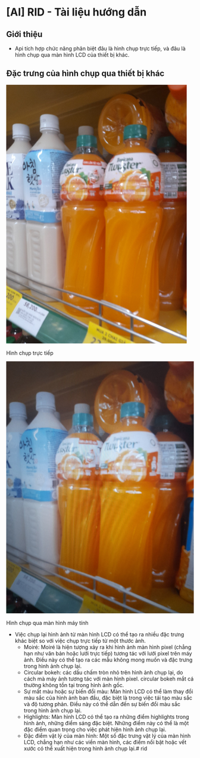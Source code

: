 # [AI] RID - Tài liệu hướng dẫn

## Giới thiệu

- Api tích hợp chức năng phân biệt đâu là hình chụp trực tiếp, và đâu là hình chụp qua màn hình LCD của thiết bị khác.

## Đặc trưng của hình chụp qua thiết bị khác

![Hình chụp trực tiếp](images/Untitled.png)

Hình chụp trực tiếp

![Hình chụp qua màn hình máy tính](images/Untitled%201.png)

Hình chụp qua màn hình máy tính

- Việc chụp lại hình ảnh từ màn hình LCD có thể tạo ra nhiều đặc trưng khác biệt so với việc chụp trực tiếp từ một thước ảnh.
    - Moiré: Moiré là hiện tượng xảy ra khi hình ảnh màn hình pixel (chẳng hạn như văn bản hoặc lưới trực tiếp) tương tác với lưới pixel trên máy ảnh. Điều này có thể tạo ra các mẫu không mong muốn và đặc trưng trong hình ảnh chụp lại.
    - Circular bokeh: các dấu chấm tròn nhỏ trên hình ảnh chụp lại, do cách mà máy ảnh tương tác với màn hình pixel. circular bokeh mắt cá thường không tồn tại trong hình ảnh gốc.
    - Sự mất màu hoặc sự biến đổi màu: Màn hình LCD có thể làm thay đổi màu sắc của hình ảnh ban đầu, đặc biệt là trong việc tái tạo màu sắc và độ tương phản. Điều này có thể dẫn đến sự biến đổi màu sắc trong hình ảnh chụp lại.
    - Highlights: Màn hình LCD có thể tạo ra những điểm highlights trong hình ảnh, những điểm sáng đặc biệt. Những điểm này có thể là một đặc điểm quan trọng cho việc phát hiện hình ảnh chụp lại.
    - Đặc điểm vật lý của màn hình: Một số đặc trưng vật lý của màn hình LCD, chẳng hạn như các viền màn hình, các điểm nổi bật hoặc vết xước có thể xuất hiện trong hình ảnh chụp lại.#   r i d 
 
 
